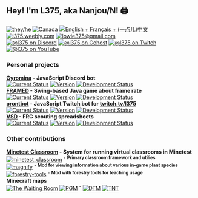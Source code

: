 ## Hey! I'm L375, aka Nanjou/N! 🖨️

[![they/he][pronouns]](https://pronouns.page/@l375)
[![Canada][country]][country]
[![English + Français + (一点儿)中文][lang]][lang]
[![l375.weebly.com][website]](https://l375.weebly.com)
[![lowie375@gmail.com][email]](mailto:lowie375@gmail.com)  
[![@l375 on Discord][discord]](https://discord.gg/Bsaz4r7)
[![@l375 on Cohost][cohost]](https://www.cohost.org/l375)
[![@l375 on Twitch][twitch]](https://twitch.tv/l375)
[![@l375 on YouTube][youtube]](https://www.youtube.com/@l375)

### Personal projects

**[Gyromina][gyr] - JavaScript Discord bot**  
[![Current Status][gyr-now]][gyr]
[![Version][gyr-ver]][gyr]
[![Development Status][gyr-dev]][gyr]  
**[FRAMED][frm] - Swing-based Java game about frame rate**  
[![Current Status][frm-now]][frm]
[![Version][frm-ver]][frm]
[![Development Status][frm-dev]][frm]  
**[prontbot][pbt] - JavaScript Twitch bot for [twitch.tv/l375](https://twitch.tv/l375)**  
[![Current Status][pbt-now]][pbt]
[![Version][pbt-ver]][pbt]
[![Development Status][pbt-dev]][pbt]  
**[VSD][vsd] - FRC scouting spreadsheets**  
[![Current Status][vsd-now]][vsd]
[![Version][vsd-ver]][vsd]
[![Development Status][vsd-dev]][vsd]

### Other contributions

**[Minetest Classroom](https://github.com/ubc-minetest-classroom/minetest_classroom) - System for running virtual classrooms in Minetest**  
[![minetest_classroom][mtc-mtc]](https://github.com/ubc-minetest-classroom/minetest_classroom) <sup>-</sup> <sup>**Primary classroom framework and utilies**</sup>  
[![magnify][mag-mtc]](https://github.com/ubc-minetest-classroom/magnify) <sup>-</sup> <sup>**Mod for viewing information about various in-game plant species**</sup>  
[![forestry-tools][for-mtc]](https://github.com/ubc-minetest-classroom/forestry-tools) <sup>-</sup> <sup>**Mod with forestry tools for teaching usage**</sup>  
**Minecraft maps**  
[![The Waiting Room][pgm-twr-ver]][pgm-twr] [![PGM](https://img.shields.io/badge/PGM-ff4500)][pgm] <sup>-</sup> [![DTM](https://img.shields.io/badge/DTM-blueviolet)][pgm-twr-xml] [![TNT](https://img.shields.io/badge/TNT-red)][pgm-twr-xml]  

<!-- Badges -->
[pronouns]: https://img.shields.io/badge/they%2Fhe-e34fcd
[country]: https://img.shields.io/badge/canada-f24040
[lang]: https://img.shields.io/badge/en%2Ffr%2Fzh-f39316
[website]: https://img.shields.io/badge/https%3A%2F%2Fl375.weebly.com-009663
[email]: https://img.shields.io/badge/lowie375%40gmail.com-b84de6
[discord]: https://img.shields.io/badge/discord-%40l375-%235865F2
[cohost]: https://img.shields.io/badge/cohost-%40l375-%2383254F
[twitch]: https://img.shields.io/badge/twitch-%40l375-9146ff
[youtube]: https://img.shields.io/badge/youtube-%40l375-ff0000

[mtc-mtc]: https://img.shields.io/badge/minetest__classroom-contributor-blueviolet
[mag-mtc]: https://img.shields.io/badge/magnify-contributor-blueviolet
[for-mtc]: https://img.shields.io/badge/forestry--tools-contributor-blueviolet

[pgm]: https://github.com/PGMDev/PGM
[pgm-twr]: https://github.com/OvercastCommunity/CommunityMaps/tree/master/dtcm/the_waiting_room
[pgm-twr-xml]: https://github.com/OvercastCommunity/CommunityMaps/tree/master/dtcm/the_waiting_room/map.xml
[pgm-twr-ver]: https://img.shields.io/badge/dynamic/xml?url=https%3A%2F%2Fraw.githubusercontent.com%2FOvercastCommunity%2FCommunityMaps%2Fmaster%2Fdtcm%2Fthe_waiting_room%2Fmap.xml&query=%2F%2Fmap%2Fversion&prefix=v&label=The%20Waiting%20Room
[pgm-dtm]: https://img.shields.io/badge/DTM-blueviolet
[pgm-tnt]: https://img.shields.io/badge/TNT-redviolet

[gyr]: https://github.com/lowie375/gyromina
[gyr-now]: https://img.shields.io/badge/online-18b319
[gyr-ver]: https://img.shields.io/github/package-json/v/lowie375/gyromina?label=
[gyr-dev]: https://img.shields.io/badge/low%20priority-yellowgreen
[frm]: https://github.com/lowie375/framed
[frm-now]: https://img.shields.io/badge/public-18b319
[frm-ver]: https://img.shields.io/badge/indev-orange
[frm-dev]: https://img.shields.io/badge/development%20paused-lightgrey
[pbt]: https://github.com/lowie375/prontbot
[pbt-now]: https://img.shields.io/badge/offline-lightgrey
[pbt-ver]: https://img.shields.io/github/package-json/v/lowie375/prontbot?label=
[pbt-dev]: https://img.shields.io/badge/development%20paused-lightgrey
[vsd]: https://github.com/lowie375/vsd
[vsd-now]: https://img.shields.io/badge/archived-blueviolet
[vsd-ver]: https://img.shields.io/badge/complete-blue
[vsd-dev]: https://img.shields.io/badge/working%20on%20docs-blue
